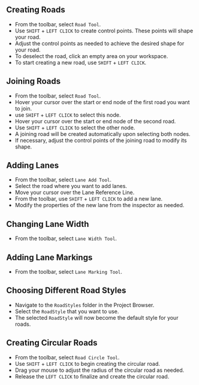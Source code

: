 ## Creating Roads
- From the toolbar, select `Road Tool`.
- Use `SHIFT` + `LEFT CLICK` to create control points. These points will shape your road.
- Adjust the control points as needed to achieve the desired shape for your road.
- To deselect the road, click an empty area on your workspace.
- To start creating a new road, use `SHIFT` + `LEFT CLICK`.

## Joining Roads
- From the toolbar, select `Road Tool`.
- Hover your cursor over the start or end node of the first road you want to join.
- use `SHIFT` + `LEFT CLICK` to select this node.
- Hover your cursor over the start or end node of the second road.
- Use `SHIFT` + `LEFT CLICK` to select the other node.
- A joining road will be created automatically upon selecting both nodes.
- If necessary, adjust the control points of the joining road to modify its shape.

## Adding Lanes
- From the toolbar, select `Lane Add Tool`.
- Select the road where you want to add lanes.
- Move your cursor over the Lane Reference Line.
- From the toolbar, use `SHIFT` + `LEFT CLICK` to add a new lane.
- Modify the properties of the new lane from the inspector as needed.

## Changing Lane Width
- From the toolbar, select `Lane Width Tool`.

## Adding Lane Markings
- From the toolbar, select `Lane Marking Tool`.

## Choosing Different Road Styles
- Navigate to the `RoadStyles` folder in the Project Browser.
- Select the `RoadStyle` that you want to use.
- The selected `RoadStyle` will now become the default style for your roads.

## Creating Circular Roads
- From the toolbar, select `Road Circle Tool`.
- Use `SHIFT` + `LEFT CLICK` to begin creating the circular road.
- Drag your mouse to adjust the radius of the circular road as needed.
- Release the `LEFT CLICK` to finalize and create the circular road.
